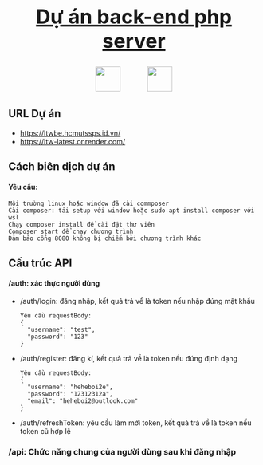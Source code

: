 <h1 style="text-align: center; font-weight: bold; text-decoration: underline; font-size: 2.5rem ">
    Dự án back-end php server
</h1>

<div style="text-align:center;">
    <img src="https://cdn-icons-png.flaticon.com/128/9277/9277351.png" width="50" height="50"/>
    <img src="https://cdn-icons-png.flaticon.com/128/919/919840.png" width="50" height="50" style="margin-left: 50px"/>
</div>

## URL Dự án
- https://ltwbe.hcmutssps.id.vn/
- https://ltw-latest.onrender.com/

## Cách biên dịch dự án
#### Yêu cầu:
```aiignore
Môi trường linux hoặc window đã cài commposer
Cài composer: tải setup với window hoặc sudo apt install composer với wsl
Chạy composer install để cài đặt thư viên
Composer start để chạy chương trình
Đảm bảo cổng 8080 không bị chiếm bởi chương trình khác
```

## Cấu trúc API
#### /auth: xác thực người dùng

- /auth/login: đăng nhập, kết quả trả về là token nếu nhập đúng mật khẩu
    ```aiignore
    Yêu cầu requestBody:
    {
      "username": "test",
      "password": "123"
    }
    ```

- /auth/register: đăng kí, kết quả trả về là token nếu đúng định dạng
    ```aiignore
    Yêu cầu requestBody:
    {
      "username": "heheboi2e",
      "password": "12312312a",
      "email": "heheboi2@outlook.com"
    }
    ```

- /auth/refreshToken: yêu cầu làm mới token, kết quả trả về là token nếu token cũ hợp lệ

### /api: Chức năng chung của người dùng sau khi đăng nhập


